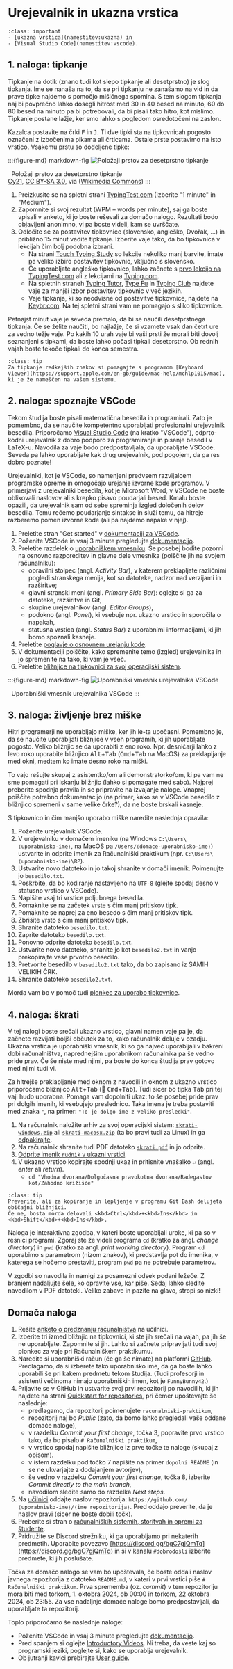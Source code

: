 # Urejevalnik in ukazna vrstica

`````{admonition} Programska oprema
:class: important
- [ukazna vrstica](namestitev:ukazna) in 
- [Visual Studio Code](namestitev:vscode).
`````

## 1. naloga: tipkanje

Tipkanje na dotik (znano tudi kot slepo tipkanje ali desetprstno) je slog tipkanja. Ime se nanaša na to, da se pri tipkanju ne zanašamo na vid in da prave tipke najdemo s pomočjo mišičnega spomina.
S tem slogom tipkanja naj bi povprečno lahko dosegli hitrost med 30 in 40 besed na minuto, 60 do 80 besed na minuto pa bi potrebovali, da bi pisali tako hitro, kot mislimo.
Tipkanje postane lažje, ker smo lahko s pogledom osredotočeni na zaslon.

Kazalca postavite na črki <kbd>F</kbd> in <kbd>J</kbd>. Ti dve tipki sta na tipkovnicah pogosto označeni z izbočenima pikama ali črticama. Ostale prste postavimo na isto vrstico. Vsakemu prstu so dodeljene tipke:

:::{figure-md} markdown-fig
![Položaji prstov za desetprstno tipkanje](01-vscode-in-terminal/Typing-colour_for-finger-positions.png)

&nbsp; Položaji prstov za desetprstno tipkanje\
<span class="avtor">
   [Cy21](https://commons.wikimedia.org/wiki/User:Cy21),
   [CC BY-SA 3.0](https://creativecommons.org/licenses/by-sa/3.0),
   via ([Wikimedia Commons](https://commons.wikimedia.org/wiki/File:Typing-colour_for-finger-positions.svg.png))
</span>
:::

1. Preizkusite se na spletni strani [TypingTest.com](http://www.typingtest.com) (Izberite "1 minute" in "Medium").
2. Zapomnite si svoj rezultat (WPM – words per minute), saj ga boste vpisali v anketo, ki jo boste reševali za domačo nalogo.
   Rezultati bodo objavljeni anonimno, vi pa boste videli, kam se uvrščate.
3. Odločite se za postavitev tipkovnice (slovensko, angleško, Dvořak, ...) in približno 15 minut vadite tipkanje. Izberite vaje tako, da bo tipkovnica v lekcijah čim bolj podobna izbrani.
   - Na strani [Touch Typing Study](https://www.typingstudy.com/sl-slovenian-1/lesson/1/part/1) so lekcije nekoliko manj barvite, imate pa veliko izbiro postavitev tipkovnic, vključno s slovensko.
   - Če uporabljate angleško tipkovnico, lahko začnete s [prvo lekcijo na TypingTest.com](https://www.typingtest.com/trainer/applet.html?course_url=course_descriptions/fl5_us_sr_touchtyping.xml&lesson_id=A001) ali z lekcijami na [Typing.com](https://www.typing.com/student/lessons).
   - Na spletnih straneh [Typing Tutor](https://www.typingtutor-online.com), [Type Fu](https://type-fu.com) in [Typing Club](https://www.edclub.com/sportal/program-3.game) najdete vaje za manjši izbor postavitev tipkovnic v več jezikih.
   - Vaje tipkanja, ki so neodvisne od postavitve tipkovnice, najdete na [Keybr.com](https://www.keybr.com). 
   Na tej spletni strani vam ne pomagajo s sliko tipkovnice.

Petnajst minut vaje je seveda premalo, da bi se naučili desetprstnega tipkanja.
Če se želite naučiti, bo najlažje, če si vzamete vsak dan četrt ure za vedno težje vaje.
Po kakih 10 urah vaje bi vaši prsti že morali biti dovolj seznanjeni s tipkami, 
da boste lahko počasi tipkali desetprstno.
Ob rednih vajah boste tekoče tipkali do konca semestra.

`````{admonition} Nasvet za operacijski sistem MacOS
:class: tip
Za tipkanje redkejših znakov si pomagajte s programom [Keyboard Viewer](https://support.apple.com/en-gb/guide/mac-help/mchlp1015/mac),
ki je že nameščen na vašem sistemu.
`````

## 2. naloga: spoznajte VSCode

Tekom študija boste pisali matematična besedila in programirali.
Zato je pomembno, da se naučite kompetentno uporabljati profesionalni urejevalnik besedila. 
Priporočamo [Visual Studio Code](https://code.visualstudio.com/) (na kratko "VSCode"), 
odprto-kodni urejevalnik z dobro podporo za programiranje in pisanje besedil v LaTeX-u.
Navodila za vaje bodo predpostavljala, da uporabljate VSCode.
Seveda pa lahko uporabljate kak drug urejevalnik, pod pogojem, da ga res dobro poznate!

Urejevalniki, kot je VSCode, so namenjeni predvsem razvijalcem programske opreme in omogočajo urejanje izvorne kode programov.
V primerjavi z urejevalniki besedila, kot je Microsoft Word, v VSCode ne boste oblikovali naslovov ali s krepko pisavo poudarjali besed.
Kmalu boste opazili, da urejevalnik sam od sebe spreminja izgled določenih delov besedila. 
Temu rečemo poudarjanje sintakse in služi temu, da hitreje razberemo pomen izvorne kode (ali pa najdemo napake v njej).

1. Preletite stran "Get started" v [dokumentaciji za VSCode](https://code.visualstudio.com/docs).
2. Poženite VSCode in vsaj 3 minute pregledujte [dokumentacijo](https://code.visualstudio.com/docs).
3. Preletite razdelek o [uporabniškem vmesniku](https://code.visualstudio.com/docs/getstarted/userinterface).
   Še posebej bodite pozorni na osnovno razporeditev in glavne dele vmesnika (poiščite jih na svojem računalniku): 
    - opravilni stolpec (angl. _Activity Bar_), v katerem preklapljate različnimi pogledi stranskega menija, 
      kot so datoteke, nadzor nad verzijami in razširitve;
    - glavni stranski meni (angl. _Primary Side Bar_): oglejte si ga za datoteke, razširitve in Git,
    - skupine urejevalnikov (angl. _Editor Groups_),
    - podokno (angl. _Panel_), ki vsebuje npr. ukazno vrstico in sporočila o napakah,
    - statusna vrstica (angl. _Status Bar_) z uporabnimi informacijami, ki jih bomo spoznali kasneje.
4. Preletite [poglavje o osnovnem urejanju kode](https://code.visualstudio.com/docs/editor/codebasics).
5. V dokumentaciji poiščite, kako spremenite temo (izgled) urejevalnika in jo spremenite na tako, ki vam je všeč. 
6. Preletite [bližnjice na tipkovnici za svoj operacijski sistem](https://code.visualstudio.com/docs/getstarted/keybindings#_keyboard-shortcuts-reference).


:::{figure-md} markdown-fig
![Uporabniški vmesnik urejevalnika VSCode](01-vscode-in-terminal/vscode-ui.png)

&nbsp; Uporabniški vmesnik urejevalnika VSCode
:::

## 3. naloga: življenje brez miške

Hitri programerji ne uporabljajo miške, ker jih le-ta upočasni. Pomembno je, da se naučite
uporabljati bližnjice v vseh programih, ki jih uporabljate pogosto. 
Veliko bližnjic se da uporabiti z eno roko. Npr. desničarji lahko z levo roko uporabite bližnjico <kbd>Alt</kbd>+<kbd>Tab</kbd> (<kbd>Cmd</kbd>+<kbd>Tab</kbd> na MacOS) za preklapljanje med okni, medtem ko imate desno roko na miški.

To vajo rešujte skupaj z asistentko/om ali demonstratorko/om, ki pa vam ne sme pomagati pri iskanju bližnjic (lahko si pomagate med sabo).
Najprej preberite spodnja pravila in se pripravite na izvajanje naloge. 
Vnaprej poiščite potrebno dokumentacijo (na primer, kako se v VSCode besedilo z bližnjico spremeni v same velike
črke?), da ne boste brskali kasneje.

S tipkovnico in čim manjšo uporabo miške naredite naslednja opravila:

 1. Poženite urejevalnik VSCode.
 2. V urejevalniku v domačem imeniku (na Windows `C:\Users\⟨uporabnisko-ime⟩`, na MacOS pa `/Users/⟨domace-uporabnisko-ime⟩`)
    ustvarite in odprite imenik za Računalniški praktikum (npr. `C:\Users\⟨uporabnisko-ime⟩\RP`).
 3. Ustvarite novo datoteko in jo takoj shranite v domači imenik. Poimenujte jo `besedilo.txt`.
 4. Poskrbite, da bo kodiranje nastavljeno na `UTF-8` (glejte spodaj desno v statusno vrstico v VSCode).
 5. Napišite vsaj tri vrstice poljubnega besedila.
 6. Pomaknite se na začetek vrste s čim manj pritiskov tipk.
 7. Pomaknite se naprej za eno besedo s čim manj pritiskov tipk.
 8. Zbrišite vrsto s čim manj pritiskov tipk.
 9. Shranite datoteko `besedilo.txt`.
10. Zaprite datoteko `besedilo.txt`.
11. Ponovno odprite datoteko `besedilo.txt`.
12. Ustvarite novo datoteko, shranite jo kot `besedilo2.txt` in vanjo prekopirajte vaše prvotno besedilo.
13. Pretvorite besedilo v `besedilo2.txt` tako, da bo zapisano iz SAMIH VELIKIH ČRK.
14. Shranite datoteko `besedilo2.txt`.

Morda vam bo v pomoč tudi [plonkec za uporabo tipkovnice](plonkec:tipkovnica).

## 4. naloga: škrati

V tej nalogi boste srečali ukazno vrstico, glavni namen vaje pa je, 
da začnete razvijati boljši občutek za to, kako računalnik deluje v ozadju.
Ukazna vrstica je uporabniški vmesnik, ki so ga največ uporabljali v bakreni dobi računalništva,
naprednejšim uporabnikom računalnika pa še vedno pride prav.
Če še niste med njimi, pa boste do konca študija prav gotovo med njimi tudi vi.

Za hitrejše preklapljanje med oknom z navodili in oknom z ukazno vrstico priporočamo 
bližnjico <kbd>Alt</kbd>+<kbd>Tab</kbd> (🍎 <kbd>Cmd</kbd>+<kbd>Tab</kbd>). 
Tudi sicer bo tipka <kbd>Tab</kbd> pri tej vaji hudo uporabna. 
Pomaga vam dopolniti ukaz: to še posebej pride prav pri dolgih imenih, ki vsebujejo preslednico.
Taka imena je treba postaviti med znaka `"`, na primer: `"To je dolgo ime z veliko presledki"`.

1. Na računalnik naložite arhiv za svoj operacijski sistem: [`skrati-windows.zip`](01-vscode-in-terminal/skrati-windows.zip)
   ali [`skrati-macosx.zip`](01-vscode-in-terminal/skrati-macosx.zip) (ta bo pravi tudi za Linux) in ga [odpakirajte](faq:zip).
2. Na računalnik shranite tudi PDF datoteko [`skrati.pdf`](01-vscode-in-terminal/skrati.pdf) in jo odprite.
3. [Odprite imenik `rudnik` v ukazni vrstici](faq:ukazna-imenik).
4. V ukazno vrstico kopirajte spodnji ukaz in pritisnite vnašalko <kbd>↵</kbd> (angl. _enter_ ali _return_). 
   - `cd "Vhodna dvorana/Dolgočasna pravokotna dvorana/Radegastov kot/Zahodno križišče"`

`````{admonition} Nasvet za operacijski sistem Windows
:class: tip
Preverite, ali za kopiranje in lepljenje v programu Git Bash delujeta običajni bližnjici.
Če ne, bosta morda delovali <kbd>Ctrl</kbd>+<kbd>Ins</kbd> in <kbd>Shift</kbd>+<kbd>Ins</kbd>.
`````

<!-- Dodatno za Windows Powershell (staro)
$OutputEncoding = [System.Console]::OutputEncoding =[System.Console]::InputEncoding = [System.Text.Encoding]::UTF8 
$PSDefaultParameterValues['*:Encoding'] = 'utf8'
? https://stackoverflow.com/questions/10651975/unicode-utf-8-with-git-bash
-->

Naloga je interaktivna zgodba, v kateri boste uporabljali uroke, ki pa so v resnici programi.
Zgoraj ste že videli programa `cd` (kratko za angl. *change directory*) in `pwd` (kratko za angl. *print working directory*).
Program `cd` uporabimo s parametrom (nizom znakov), ki predstavlja pot do imenika, v katerega se hočemo prestaviti,
program `pwd` pa ne potrebuje parametrov.

V zgodbi so navodila in namigi za posamezni odsek podani ležeče.
Z branjem nadaljujte šele, ko opravite vse, kar piše.
Sedaj lahko sledite navodilom v PDF datoteki.
Veliko zabave in pazite na glavo, stropi so nizki!

## Domača naloga

1. Rešite [anketo o predznanju računalništva](https://ucilnica.fmf.uni-lj.si/mod/feedback/view.php?id=32277) na učilnici.
2. Izberite tri izmed bližnjic na tipkovnici, ki ste jih srečali na vajah, pa jih še ne uporabljate.
   Zapomnite si jih. Lahko si začnete pripravljati tudi svoj plonkec za vaje pri Računalniškem praktikumu.
3. Naredite si uporabniški račun (če ga še nimate) na platformi [GitHub](https://github.com/signup).
   Predlagamo, da si izberete tako uporabniško ime, da ga boste lahko uporabili še pri kakem predmetu tekom študija.
   (Tudi profesorji in asistenti večinoma nimajo uporabniških imen, kot je `FunnyBunny42`.)
4. Prijavite se v GitHub in ustvarite svoj prvi repozitorij po navodilih, ki jih najdete na strani 
   [Quickstart for repositories](https://docs.github.com/en/repositories/creating-and-managing-repositories/quickstart-for-repositories),
   pri čemer upoštevajte še naslednje:
    - predlagamo, da repozitorij poimenujete `racunalniski-praktikum`,
    - repozitorij naj bo _Public_ (zato, da bomo lahko pregledali vaše oddane domače naloge),
    - v razdelku _Commit your first change_, točka 3, popravite prvo vrstico tako, da bo pisalo `# Računalniški praktikum`,
    - v vrstico spodaj napišite bližnjice iz prve točke te naloge (skupaj z opisom).
    - v istem razdelku pod točko 7 napišite na primer `dopolni README` (in se ne ukvarjajte z dodajanjem avtorjev),
    - še vedno v razdelku _Commit your first change_, točka 8, izberite _Commit directly to the main branch_,
    - navodilom sledite samo do razdelka _Next steps_.
5. Na [učilnici](https://ucilnica.fmf.uni-lj.si/mod/assign/view.php?id=70431) oddajte naslov repozitorija: `https://github.com/⟨uporabnisko-ime⟩/⟨ime repozitorija⟩`.
   Pred oddajo preverite, da je naslov pravi (sicer ne boste dobili točk).
6. Preberite si stran o [računalniških sistemih, storitvah in opremi za študente](https://ucilnica.fmf.uni-lj.si/mod/page/view.php?id=51619).
7. Pridružite se Discord strežniku, ki ga uporabljamo pri nekaterih predmetih. 
   Uporabite povezavo [https://discord.gg/bgC7gjQmTq](https://discord.gg/bgC7gjQmTq) in si v kanalu `#dobrodošli` izberite predmete, ki jih poslušate.

Točka za domačo nalogo se vam bo upoštevala, če boste oddali naslov javnega repozitorija
z datoteko `README.md`, v kateri v prvi vrstici piše `# Računalniški praktikum`.
Prva sprememba (oz. _commit_) v tem repozitoriju mora biti med 
torkom, 1. oktobra 2024, ob 00:00 in
torkom, 22 oktobra 2024, ob 23:55.
Za vse nadaljnje domače naloge bomo predpostavljali, da uporabljate ta repozitorij.

Toplo priporočamo še naslednje naloge:

- Poženite VSCode in vsaj 3 minute pregledujte [dokumentacijo](https://code.visualstudio.com/docs).
- Pred spanjem si oglejte [Introductory Videos](https://code.visualstudio.com/docs/getstarted/introvideos#VSCode). 
  Ni treba, da veste kaj so programski jeziki, poglejte si, kako se uporablja urejevalnik.
- Ob jutranji kavici prebirajte [User guide](https://code.visualstudio.com/docs/editor/codebasics).
